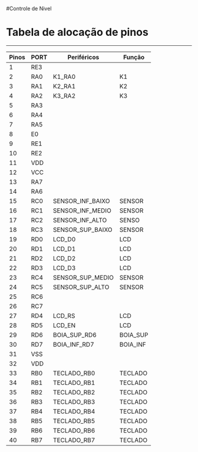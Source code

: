 #Controle de Nivel
# Tabela de alocação de pinos

***

|**Pinos**|**PORT**| **Periféricos** | **Função** |
|---------|--------|-----------------|------------|
|1        |RE3     |                 |            |
|2        |RA0     |K1_RA0           |K1          |
|3        |RA1     |K2_RA1           |K2          |
|4        |RA2     |K3_RA2           |K3          |
|5        |RA3     |                 |            |
|6        |RA4     |                 |            |
|7        |RA5     |                 |            |
|8        |E0      |                 |            |
|9        |RE1     |                 |            |
|10       |RE2     |                 |            |
|11       |VDD     |                 |            |
|12       |VCC     |                 |            |
|13       |RA7     |                 |            |
|14       |RA6     |                 |            |
|15       |RC0     |SENSOR_INF_BAIXO |SENSOR      |
|16       |RC1     |SENSOR_INF_MEDIO |SENSOR      |
|17       |RC2     |SENSOR_INF_ALTO  |SENSO       | 
|18       |RC3     |SENSOR_SUP_BAIXO |SENSOR      |
|19       |RD0     |LCD_D0           |LCD         |
|20       |RD1     |LCD_D1           |LCD         |
|21       |RD2     |LCD_D2           |LCD         |
|22       |RD3     |LCD_D3           |LCD         |
|23       |RC4     |SENSOR_SUP_MEDIO |SENSOR      |
|24       |RC5     |SENSOR_SUP_ALTO  |SENSOR      |
|25       |RC6     |                 |            |
|26       |RC7     |                 |            |
|27       |RD4     |LCD_RS           |LCD         |
|28       |RD5     |LCD_EN           |LCD         |
|29       |RD6     |BOIA_SUP_RD6     |BOIA_SUP    |
|30       |RD7     |BOIA_INF_RD7     |BOIA_INF    |
|31       |VSS     |                 |            |
|32       |VDD     |                 |            |
|33       |RB0     |TECLADO_RB0      |TECLADO     |
|34       |RB1     |TECLADO_RB1      |TECLADO     |
|35       |RB2     |TECLADO_RB2      |TECLADO     |
|36       |RB3     |TECLADO_RB3      |TECLADO     |
|37       |RB4     |TECLADO_RB4      |TECLADO     |
|38       |RB5     |TECLADO_RB5      |TECLADO     |
|39       |RB6     |TECLADO_RB6      |TECLADO     |
|40       |RB7     |TECLADO_RB7      |TECLADO     |
